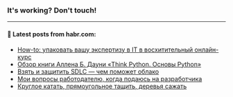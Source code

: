 ### It's working? Don't touch!

---
<!--
#### 🛠️ Technical stack:

![C++](https://img.shields.io/badge/C++-informational?logo=c%2B%2B&style=flat&logoColor=white&color=9C033A)
![Java](https://img.shields.io/badge/Java-informational?logo=java&style=flat&logoColor=white&color=007396)
![Kotlin](https://img.shields.io/badge/Kotlin-informational?logo=Kotlin&style=flat&logoColor=white&color=0095D5)
![JS](https://img.shields.io/badge/JS-informational?logo=javaScript&style=flat&logoColor=black&color=F7Df1E) <br>
![HTML5](https://img.shields.io/badge/HTML5-informational?logo=html5&style=flat&logoColor=white&color=E34F26)
![CSS3](https://img.shields.io/badge/CSS3-informational?logo=css3&style=flat&logoColor=white&color=157286)
![Sass](https://img.shields.io/badge/Saas-informational?logo=sass&style=flat&logoColor=white&color=hotpink)
![PHP](https://img.shields.io/badge/PHP-informational?logo=php&style=flat&logoColor=white&color=777BB4) <br>
![WebPAck](https://img.shields.io/badge/WebPack-informational?logo=webPack&style=flat&logoColor=white&color=FF6F00)
![Bootstrap](https://img.shields.io/badge/Bootstrap-informational?logo=Bootstrap&style=flat&logoColor=white&color=7952B3)
![MySQL](https://img.shields.io/badge/MySQL-informational?logo=MySQL&style=flat&logoColor=white&color=00f) <br>
![NodeJS](https://img.shields.io/badge/NodeJS-informational?logo=node.js&style=flat&logoColor=white&color=43853D)
![Spring](https://img.shields.io/badge/Spring-informational?logo=Spring&style=flat&logoColor=white&color=0A9EDC)
![Angular](https://img.shields.io/badge/Vue-informational?logo=vue.js&style=flat&logoColor=white&color=red)
![Git](https://img.shields.io/badge/Git-informational?logo=git&style=flat&logoColor=white&color=darkorange)

___
-->

#### 💬 Latest posts from habr.com:

<!-- BLOG-POST-LIST:START -->
- [How-to: упаковать вашу экспертизу в IT в восхитительный онлайн-курс](https://habr.com/ru/post/676146/?utm_source=habrahabr&utm_medium=rss&utm_campaign=676146)
- [Обзор книги Аллена Б. Дауни «Think Python. Основы Python»](https://habr.com/ru/post/676116/?utm_source=habrahabr&utm_medium=rss&utm_campaign=676116)
- [Взять и защитить SDLC — чем поможет облако](https://habr.com/ru/post/675518/?utm_source=habrahabr&utm_medium=rss&utm_campaign=675518)
- [Мои вопросы работодателю, когда подаюсь на разработчика](https://habr.com/ru/post/676108/?utm_source=habrahabr&utm_medium=rss&utm_campaign=676108)
- [Круглое катать, прямоугольное тащить, деревья сажать](https://habr.com/ru/post/676100/?utm_source=habrahabr&utm_medium=rss&utm_campaign=676100)
<!-- BLOG-POST-LIST:END -->
